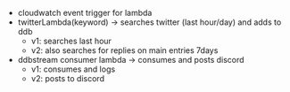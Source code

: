- cloudwatch event trigger for lambda
- twitterLambda(keyword) -> searches twitter (last hour/day) and adds to ddb
  - v1: searches last hour
  - v2: also searches for replies on main entries 7days
- ddbstream consumer lambda -> consumes and posts discord
  - v1: consumes and logs
  - v2: posts to discord

